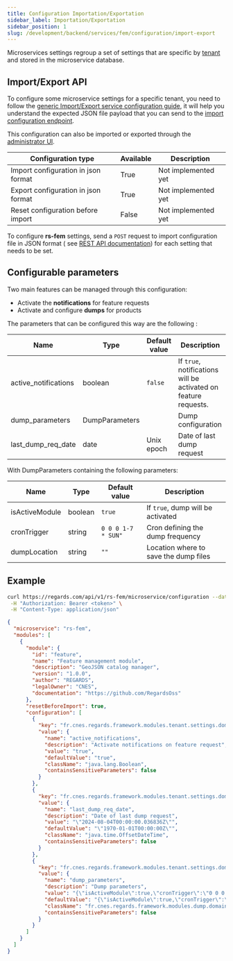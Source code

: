 ```yaml
---
title: Configuration Importation/Exportation
sidebar_label: Importation/Exportation
sidebar_position: 1
slug: /development/backend/services/fem/configuration/import-export
---
```


Microservices settings regroup a set of settings that are specific by [tenant](../../../concepts/03-multitenant.md)
and stored in the microservice database.

## Import/Export API

To configure some microservice settings for a specific tenant, you need to follow the [generic Import/Export service
configuration guide](../../common/import-export-configuration.md), it will help you understand the expected JSON
file payload that you can send to the
[import configuration endpoint](../api-guides/rest/rs-fem-api-swagger.mdx#tag/module-manager-controller/operation/importConfiguration).

This configuration can also be imported or exported
through the [administrator UI](../../../../user-documentation/2-project-configuration/microservices.md).

| Configuration type | Available | Description |
| ------------------ | --------- | ----------- |
| Import configuration in json format | True | Not implemented yet |
| Export configuration in json format | True | Not implemented yet |
| Reset configuration before import | False | Not implemented yet |

To configure **rs-fem** settings, send a `POST` request to import configuration file in JSON format  (
see [REST API documentation](../api-guides/rest/rs-fem-api-swagger.mdx#tag/module-manager-controller/operation/importConfiguration))
for each setting that needs to be set.

## Configurable parameters

Two main features can be managed through this configuration:
* Activate the **notifications** for feature requests
* Activate and configure **dumps** for products

The parameters that can be configured this way are the following :

| Name                 | Type           | Default value | Description                                                     |
|----------------------|----------------|---------------|-----------------------------------------------------------------|
| active_notifications | boolean        | `false`       | If `true`, notifications will be activated on feature requests. |
| dump_parameters      | DumpParameters |               | Dump configuration                                              |
| last_dump_req_date   | date           | Unix epoch    | Date of last dump request                                       |

With DumpParameters containing the following parameters:

| Name           | Type    | Default value      | Description                           |
|----------------|---------|--------------------|---------------------------------------|
| isActiveModule | boolean | `true`             | If `true`, dump will be activated     |
| cronTrigger    | string  | `0 0 0 1-7 * SUN"` | Cron defining the dump frequency      |
| dumpLocation   | string  | `""`               | Location where to save the dump files |

## Example

```bash
curl https://regards.com/api/v1/rs-fem/microservice/configuration --data "@rs-fem-config.json" \
 -H "Authorization: Bearer <token>" \
 -H "Content-Type: application/json"
```

```json title='Content of file rs-fem-config.json'
{
  "microservice": "rs-fem",
  "modules": [
    {
      "module": {
        "id": "feature",
        "name": "Feature management module",
        "description": "GeoJSON catalog manager",
        "version": "1.0.0",
        "author": "REGARDS",
        "legalOwner": "CNES",
        "documentation": "https://github.com/RegardsOss"
      },
      "resetBeforeImport": true,
      "configuration": [
        {
          "key": "fr.cnes.regards.framework.modules.tenant.settings.domain.DynamicTenantSetting",
          "value": {
            "name": "active_notifications",
            "description": "Activate notifications on feature request",
            "value": "true",
            "defaultValue": "true",
            "className": "java.lang.Boolean",
            "containsSensitiveParameters": false
          }
        },
        {
          "key": "fr.cnes.regards.framework.modules.tenant.settings.domain.DynamicTenantSetting",
          "value": {
            "name": "last_dump_req_date",
            "description": "Date of last dump request",
            "value": "\"2024-08-04T00:00:00.036836Z\"",
            "defaultValue": "\"1970-01-01T00:00:00Z\"",
            "className": "java.time.OffsetDateTime",
            "containsSensitiveParameters": false
          }
        },
        {
          "key": "fr.cnes.regards.framework.modules.tenant.settings.domain.DynamicTenantSetting",
          "value": {
            "name": "dump_parameters",
            "description": "Dump parameters",
            "value": "{\"isActiveModule\":true,\"cronTrigger\":\"0 0 0 1-7 * SUN\",\"dumpLocation\":\"\"}",
            "defaultValue": "{\"isActiveModule\":true,\"cronTrigger\":\"0 0 0 1-7 * SUN\",\"dumpLocation\":\"\"}",
            "className": "fr.cnes.regards.framework.modules.dump.domain.DumpParameters",
            "containsSensitiveParameters": false
          }
        }
      ]
    }
  ]
}

```
